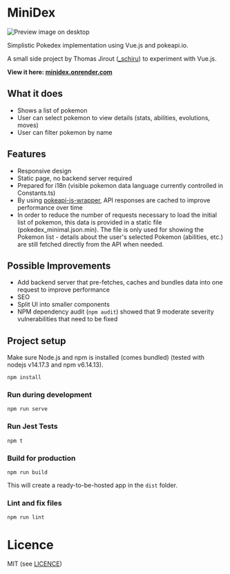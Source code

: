 # MiniDex

![Preview image on desktop](https://user-images.githubusercontent.com/581540/126909756-8e85c098-28f7-46a4-9ea3-09429a77eba0.png)

Simplistic Pokedex implementation using Vue.js and pokeapi.io.

A small side project by Thomas Jirout ([_schiru](https://twitter.com/_schiru)) to experiment with Vue.js.

**View it here: [minidex.onrender.com](https://minidex.onrender.com)**

## What it does
- Shows a list of pokemon
- User can select pokemon to view details (stats, abilities, evolutions,
moves)
- User can filter pokemon by name

## Features
- Responsive design
- Static page, no backend server required
- Prepared for i18n (visible pokemon data language currently controlled in Constants.ts)
- By using [pokeapi-js-wrapper](https://github.com/PokeAPI/pokeapi-js-wrapper), API responses are cached to improve performance over time
- In order to reduce the number of requests necessary to load the initial list of pokemon, this data is provided in a static file (pokedex_minimal.json.min). The file is only used for showing the Pokemon list - details about the user's selected Pokemon (abilities, etc.) are still fetched directly from the API when needed.


## Possible Improvements
- Add backend server that pre-fetches, caches and bundles data into one request to improve performance
- SEO
- Split UI into smaller components
- NPM dependency audit (`npm audit`) showed that 9 moderate severity vulnerabilities that need to be fixed

## Project setup
Make sure Node.js and npm is installed (comes bundled) (tested with nodejs v14.17.3 and npm v6.14.13).

```
npm install
```

### Run during development
```
npm run serve
```

### Run Jest Tests
```
npm t
```

### Build for production
```
npm run build
```

This will create a ready-to-be-hosted app in the `dist` folder.

### Lint and fix files
```
npm run lint
```

# Licence

MIT (see [LICENCE](licence))
